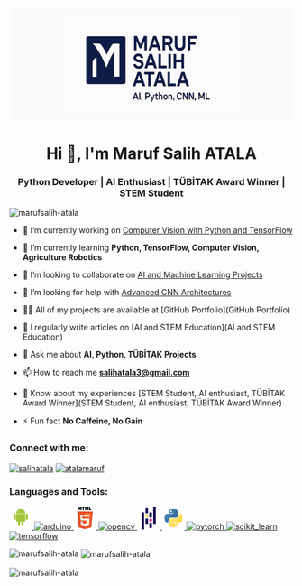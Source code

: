 <div align="center">
  <img height="200" src="https://github.com/MarufSalih-Atala/MarufSalih-Atala/blob/main/MarufSalihAtalaBanner.png?raw=true"  />
</div>

<h1 align="center">Hi 👋, I'm Maruf Salih ATALA</h1>
<h3 align="center">Python Developer | AI Enthusiast | TÜBİTAK Award Winner | STEM Student</h3>

<p align="left"> <img src="https://komarev.com/ghpvc/?username=marufsalih-atala&label=Profile%20views&color=0e75b6&style=flat" alt="marufsalih-atala" /> </p>

- 🔭 I’m currently working on [Computer Vision with Python and TensorFlow](github.com/MarufSalih-Atala/collaborate)

- 🌱 I’m currently learning **Python, TensorFlow, Computer Vision, Agriculture Robotics**

- 👯 I’m looking to collaborate on [AI and Machine Learning Projects](github.com/MarufSalih-Atala/cnn-learning)

- 🤝 I’m looking for help with [Advanced CNN Architectures](github.com/MarufSalih-Atala/cnn-learning)

- 👨‍💻 All of my projects are available at [GitHub Portfolio](GitHub Portfolio)

- 📝 I regularly write articles on [AI and STEM Education](AI and STEM Education)

- 💬 Ask me about **AI, Python, TÜBİTAK Projects**

- 📫 How to reach me **salihatala3@gmail.com**

- 📄 Know about my experiences [STEM Student, AI enthusiast, TÜBİTAK Award Winner](STEM Student, AI enthusiast, TÜBİTAK Award Winner)

- ⚡ Fun fact **No Caffeine, No Gain**

<h3 align="left">Connect with me:</h3>
<p align="left">
<a href="https://kaggle.com/salihatala" target="blank"><img align="center" src="https://raw.githubusercontent.com/rahuldkjain/github-profile-readme-generator/master/src/images/icons/Social/kaggle.svg" alt="salihatala" height="30" width="40" /></a>
<a href="https://instagram.com/atalamaruf" target="blank"><img align="center" src="https://raw.githubusercontent.com/rahuldkjain/github-profile-readme-generator/master/src/images/icons/Social/instagram.svg" alt="atalamaruf" height="30" width="40" /></a>
</p>

<h3 align="left">Languages and Tools:</h3>
<p align="left"> <a href="https://developer.android.com" target="_blank" rel="noreferrer"> <img src="https://raw.githubusercontent.com/devicons/devicon/master/icons/android/android-original-wordmark.svg" alt="android" width="40" height="40"/> </a> <a href="https://www.arduino.cc/" target="_blank" rel="noreferrer"> <img src="https://cdn.worldvectorlogo.com/logos/arduino-1.svg" alt="arduino" width="40" height="40"/> </a> <a href="https://www.w3.org/html/" target="_blank" rel="noreferrer"> <img src="https://raw.githubusercontent.com/devicons/devicon/master/icons/html5/html5-original-wordmark.svg" alt="html5" width="40" height="40"/> </a> <a href="https://opencv.org/" target="_blank" rel="noreferrer"> <img src="https://www.vectorlogo.zone/logos/opencv/opencv-icon.svg" alt="opencv" width="40" height="40"/> </a> <a href="https://pandas.pydata.org/" target="_blank" rel="noreferrer"> <img src="https://raw.githubusercontent.com/devicons/devicon/2ae2a900d2f041da66e950e4d48052658d850630/icons/pandas/pandas-original.svg" alt="pandas" width="40" height="40"/> </a> <a href="https://www.python.org" target="_blank" rel="noreferrer"> <img src="https://raw.githubusercontent.com/devicons/devicon/master/icons/python/python-original.svg" alt="python" width="40" height="40"/> </a> <a href="https://pytorch.org/" target="_blank" rel="noreferrer"> <img src="https://www.vectorlogo.zone/logos/pytorch/pytorch-icon.svg" alt="pytorch" width="40" height="40"/> </a> <a href="https://scikit-learn.org/" target="_blank" rel="noreferrer"> <img src="https://upload.wikimedia.org/wikipedia/commons/0/05/Scikit_learn_logo_small.svg" alt="scikit_learn" width="40" height="40"/> </a> <a href="https://www.tensorflow.org" target="_blank" rel="noreferrer"> <img src="https://www.vectorlogo.zone/logos/tensorflow/tensorflow-icon.svg" alt="tensorflow" width="40" height="40"/> </a> </p>

<p><img align="left" src="https://github-readme-stats.vercel.app/api/top-langs?username=marufsalih-atala&show_icons=true&locale=en&layout=compact" alt="marufsalih-atala" /></p>

<p>&nbsp;<img align="center" src="https://github-readme-stats.vercel.app/api?username=marufsalih-atala&show_icons=true&locale=en" alt="marufsalih-atala" /></p>

<p><img align="center" src="https://github-readme-streak-stats.herokuapp.com/?user=marufsalih-atala&" alt="marufsalih-atala" /></p>
